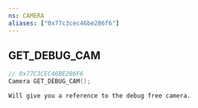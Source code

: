 ```yaml
---
ns: CAMERA
aliases: ["0x77c3cec46be286f6"]
---
```

## GET_DEBUG_CAM

```c
// 0x77C3CEC46BE286F6
Camera GET_DEBUG_CAM();
```

```
Will give you a reference to the debug free camera.
```

